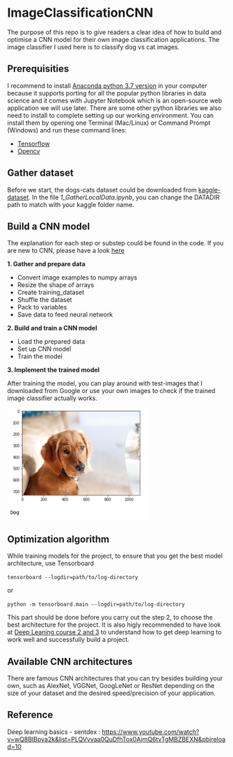 # ImageClassificationCNN
The purpose of this repo is to give readers a clear idea of how to build and optimise a CNN model for their own image classification applications.
The image classifier I used here is to classify dog vs cat images.

## Prerequisities
I recommend to install [Anaconda python 3.7 version](https://www.anaconda.com/distribution/) in your computer because it supports porting for all the popular python libraries in data science and it comes with Jupyter Notebook which is an open-source web application  we will use later. There are some other python libraries we also need to install to complete setting up our working environment. 
You can install them by opening one Terminal (Mac/Linux) or Command Prompt (Windows) and run these command lines:
  - [Tensorflow](https://anaconda.org/conda-forge/tensorflow)
  - [Opencv](https://anaconda.org/conda-forge/opencv)
  

## Gather dataset
Before we start, the dogs-cats dataset could be downloaded from [kaggle-dataset](https://www.kaggle.com/c/dogs-vs-cats-redux-kernels-edition/data). In the file *1_GatherLocalData.ipynb*, you can change the DATADIR path to match with your kaggle folder name.

## Build a CNN model
The explanation for each step or substep could be found in the code. If you are new to CNN, please have a look [here](http://cs231n.github.io/)

**1. Gather and prepare data**
  - Convert image examples to numpy arrays
  - Resize the shape of arrays
  - Create training_dataset
  - Shuffle the dataset
  - Pack to variables 
  - Save data to feed neural network
  
**2. Build and train a CNN model**
  - Load the prepared data
  - Set up CNN model
  - Train the model

  
**3. Implement the trained model**

After training the model, you can play around with test-images that I downloaded from Google or use your own images to check if the trained image classifier actually works.

<img src="https://github.com/Khai8388/ImageClassificationCNN/blob/master/example_result.png" height="256" width="324">


## Optimization algorithm
While training models for the project, to ensure that you get the best model architecture, use Tensorboard
  
  `tensorboard --logdir=path/to/log-directory`
  
  or
  
  `python -m tensorboard.main --logdir=path/to/log-directory`
  
This part should be done before you carry out the step 2, to choose the best architecture for the project. It is also higly recommended to have look at [Deep Leaning course 2 and 3](https://www.coursera.org/learn/deep-neural-network/home/welcome) to understand how to get deep learning to work well and successfully build a project.

## Available CNN architectures
There are famous CNN architectures that you can try besides building your own, such as AlexNet, VGGNet, GoogLeNet or ResNet depending on the size of your dataset and the desired speed/precision of your application.

## Reference
Deep learning basics - sentdex : https://www.youtube.com/watch?v=wQ8BIBpya2k&list=PLQVvvaa0QuDfhTox0AjmQ6tvTgMBZBEXN&pbjreload=10
